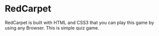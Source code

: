 # RedCarpet
RedCarpet is built with HTML and CSS3 that you can play this game by using any Browser. This is simple quiz game. 
